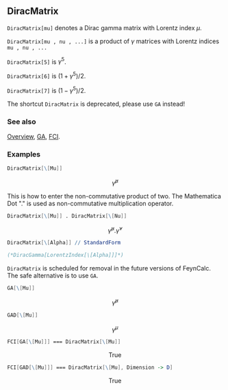 ## DiracMatrix

`DiracMatrix[mu]` denotes a Dirac gamma matrix with Lorentz index $\mu$.

`DiracMatrix[mu , nu , ...]` is a product of $\gamma$ matrices with Lorentz indices `mu , nu , ...`

`DiracMatrix[5]` is $\gamma ^5$.

`DiracMatrix[6]` is $(1 + \gamma^5)/2$.

`DiracMatrix[7]` is $(1 - \gamma^5)/2$.

The shortcut `DiracMatrix` is deprecated, please use `GA` instead!

### See also

[Overview](Extra/FeynCalc.md), [GA](GA.md), [FCI](FCI.md).

### Examples

```mathematica
DiracMatrix[\[Mu]]
```

$$\bar{\gamma }^{\mu }$$

This is how to enter the non-commutative product of two. The Mathematica Dot "." is used as non-commutative multiplication operator.

```mathematica
DiracMatrix[\[Mu]] . DiracMatrix[\[Nu]]
```

$$\bar{\gamma }^{\mu }.\bar{\gamma }^{\nu }$$

```mathematica
DiracMatrix[\[Alpha]] // StandardForm

(*DiracGamma[LorentzIndex[\[Alpha]]]*)
```

`DiracMatrix` is scheduled for removal in the future versions of FeynCalc. The safe alternative is to use `GA`.

```mathematica
GA[\[Mu]]
```

$$\bar{\gamma }^{\mu }$$

```mathematica
GAD[\[Mu]]
```

$$\gamma ^{\mu }$$

```mathematica
FCI[GA[\[Mu]]] === DiracMatrix[\[Mu]]
```

$$\text{True}$$

```mathematica
FCI[GAD[\[Mu]]] === DiracMatrix[\[Mu], Dimension -> D]
```

$$\text{True}$$
